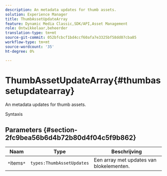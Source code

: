 ```yaml
---
description: An metadata updates for thumb assets.
solution: Experience Manager
title: ThumbAssetUpdateArray
feature: Dynamic Media Classic,SDK/API,Asset Management
role: Ontwikkelaar,beheerder
translation-type: tm+mt
source-git-commit: 052bfcbcf1bd4ccf60afa7e3325bf58dd07cba85
workflow-type: tm+mt
source-wordcount: '35'
ht-degree: 0%

---
```



# ThumbAssetUpdateArray{#thumbassetupdatearray}

An metadata updates for thumb assets.

Syntaxis

## Parameters {#section-2fc9bea56b6d4b72b80d4f04c5f9b862}

| Naam | Type | Beschrijving |
|---|---|---|
| `*`items`*` | `types:ThumbAssetUpdates` | Een array met updates van blokelementen. |

